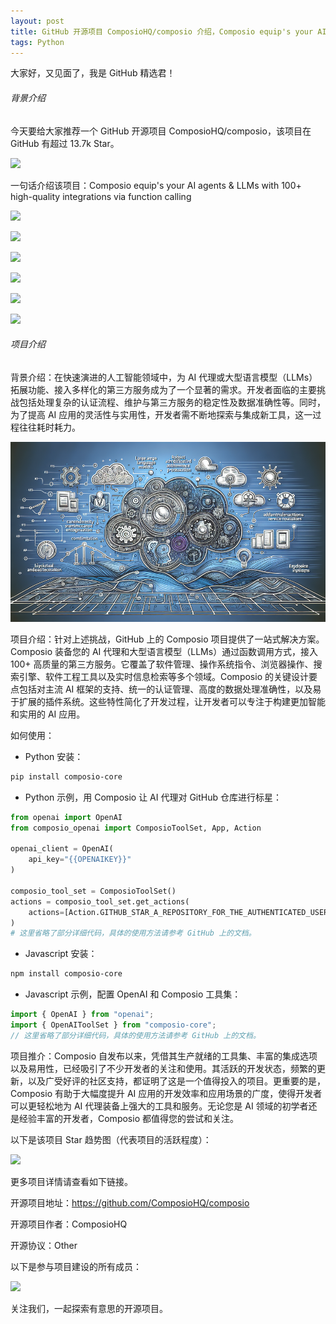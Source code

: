 ```yaml
---
layout: post
title: GitHub 开源项目 ComposioHQ/composio 介绍，Composio equip's your AI agents & LLMs with 100+ high-quality integrations via function calling
tags: Python
---
```


大家好，又见面了，我是 GitHub 精选君！

###### 背景介绍

今天要给大家推荐一个 GitHub 开源项目 ComposioHQ/composio，该项目在 GitHub 有超过 13.7k Star。

![](https://stats.deeptrain.net/repo/ComposioHQ/composio/?theme=light)

一句话介绍该项目：Composio equip's your AI agents & LLMs with 100+ high-quality integrations via function calling




![](https://raw.githubusercontent.com/ComposioHQ/composio/master/./python/docs/imgs/follow_x.png)

![](https://raw.githubusercontent.com/ComposioHQ/composio/master/./python/docs/imgs/try_hosted.png)

![](https://raw.githubusercontent.com/ComposioHQ/composio/master/./python/docs/imgs/composio_white_font.svg)

![](https://raw.githubusercontent.com/ComposioHQ/composio/master/./python/docs/imgs/composio_black_font.svg)

![](https://raw.githubusercontent.com/ComposioHQ/composio/master/./python/docs/imgs/banner.gif)

![](https://contributors-img.web.app/image?repo=composiodev/composio)


###### 项目介绍

背景介绍：在快速演进的人工智能领域中，为 AI 代理或大型语言模型（LLMs）拓展功能、接入多样化的第三方服务成为了一个显著的需求。开发者面临的主要挑战包括处理复杂的认证流程、维护与第三方服务的稳定性及数据准确性等。同时，为了提高 AI 应用的灵活性与实用性，开发者需不断地探索与集成新工具，这一过程往往耗时耗力。



![](https://raw.githubusercontent.com/ZhuPeng/pic/master/mac/compress_tmp-0448e73d5e402cb4601bf1c922565aaa.png)

项目介绍：针对上述挑战，GitHub 上的 Composio 项目提供了一站式解决方案。Composio 装备您的 AI 代理和大型语言模型（LLMs）通过函数调用方式，接入 100+ 高质量的第三方服务。它覆盖了软件管理、操作系统指令、浏览器操作、搜索引擎、软件工程工具以及实时信息检索等多个领域。Composio 的关键设计要点包括对主流 AI 框架的支持、统一的认证管理、高度的数据处理准确性，以及易于扩展的插件系统。这些特性简化了开发过程，让开发者可以专注于构建更加智能和实用的 AI 应用。

如何使用：
- Python 安装：
```bash
pip install composio-core
```
- Python 示例，用 Composio 让 AI 代理对 GitHub 仓库进行标星：
```python
from openai import OpenAI
from composio_openai import ComposioToolSet, App, Action

openai_client = OpenAI(
    api_key="{{OPENAIKEY}}"
)

composio_tool_set = ComposioToolSet()
actions = composio_tool_set.get_actions(
    actions=[Action.GITHUB_STAR_A_REPOSITORY_FOR_THE_AUTHENTICATED_USER]
)
# 这里省略了部分详细代码，具体的使用方法请参考 GitHub 上的文档。
```
- Javascript 安装：
```bash
npm install composio-core
```
- Javascript 示例，配置 OpenAI 和 Composio 工具集：
```javascript
import { OpenAI } from "openai";
import { OpenAIToolSet } from "composio-core";
// 这里省略了部分详细代码，具体的使用方法请参考 GitHub 上的文档。
```

项目推介：Composio 自发布以来，凭借其生产就绪的工具集、丰富的集成选项以及易用性，已经吸引了不少开发者的关注和使用。其活跃的开发状态，频繁的更新，以及广受好评的社区支持，都证明了这是一个值得投入的项目。更重要的是，Composio 有助于大幅度提升 AI 应用的开发效率和应用场景的广度，使得开发者可以更轻松地为 AI 代理装备上强大的工具和服务。无论您是 AI 领域的初学者还是经验丰富的开发者，Composio 都值得您的尝试和关注。

以下是该项目 Star 趋势图（代表项目的活跃程度）：

![](https://api.star-history.com/svg?repos=ComposioHQ/composio&type=Timeline)

更多项目详情请查看如下链接。

开源项目地址：https://github.com/ComposioHQ/composio 

开源项目作者：ComposioHQ

开源协议：Other

以下是参与项目建设的所有成员：

![](https://contrib.rocks/image?repo=ComposioHQ/composio)

关注我们，一起探索有意思的开源项目。

